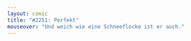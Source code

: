 ```yaml
---
layout: comic
title: "#2251: Perfekt"
mouseover: "Und weich wie eine Schneeflocke ist er auch."
---
```


